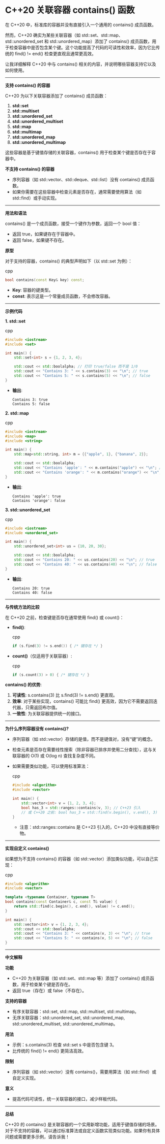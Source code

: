 # C++20 关联容器 contains() 函数

在 C++20 中，标准库的容器并没有直接引入一个通用的 contains() 成员函数。

然而，C++20 确实为某些关联容器（如 std::set、std::map、std::unordered_set 和 std::unordered_map）添加了 contains() 成员函数，用于检查容器中是否包含某个键。这个功能提高了代码的可读性和效率，因为它比传统的 find() != end() 检查更直观且通常更高效。

让我详细解释 C++20 中与 contains() 相关的内容，并说明哪些容器支持它以及如何使用。

------

**支持 contains() 的容器**

C++20 为以下关联容器添加了 contains() 成员函数：

1. **std::set**
2. **std::multiset**
3. **std::unordered_set**
4. **std::unordered_multiset**
5. **std::map**
6. **std::multimap**
7. **std::unordered_map**
8. **std::unordered_multimap**

这些容器是基于键值存储的关联容器，contains() 用于检查某个键是否存在于容器中。

**不支持 contains() 的容器**

- 序列容器（如 std::vector、std::deque、std::list）没有 contains() 成员函数。
- 如果你需要在这些容器中检查元素是否存在，通常需要使用算法（如 std::find）或手动实现。

------

**用法和语法**

contains() 是一个成员函数，接受一个键作为参数，返回一个 bool 值：

- 返回 true，如果键存在于容器中。
- 返回 false，如果键不存在。

**原型**

对于支持的容器，contains() 的典型声明如下（以 std::set 为例）：

cpp

```cpp
bool contains(const Key& key) const;
```

- **Key**: 容器的键类型。
- **const**: 表示这是一个常量成员函数，不会修改容器。

------

**示例代码**

**1. std::set**

cpp

```cpp
#include <iostream>
#include <set>

int main() {
    std::set<int> s = {1, 2, 3, 4};

    std::cout << std::boolalpha; // 打印 true/false 而不是 1/0
    std::cout << "Contains 3: " << s.contains(3) << "\n"; // true
    std::cout << "Contains 5: " << s.contains(5) << "\n"; // false
}
```

- **输出**:

  ```text
  Contains 3: true
  Contains 5: false
  ```

**2. std::map**

cpp

```cpp
#include <iostream>
#include <map>
#include <string>

int main() {
    std::map<std::string, int> m = {{"apple", 1}, {"banana", 2}};

    std::cout << std::boolalpha;
    std::cout << "Contains 'apple': " << m.contains("apple") << "\n"; // true
    std::cout << "Contains 'orange': " << m.contains("orange") << "\n"; // false
}
```

- **输出**:

  ```text
  Contains 'apple': true
  Contains 'orange': false
  ```

**3. std::unordered_set**

cpp

```cpp
#include <iostream>
#include <unordered_set>

int main() {
    std::unordered_set<int> us = {10, 20, 30};

    std::cout << std::boolalpha;
    std::cout << "Contains 20: " << us.contains(20) << "\n"; // true
    std::cout << "Contains 40: " << us.contains(40) << "\n"; // false
}
```

- **输出**:

  ```text
  Contains 20: true
  Contains 40: false
  ```

------

**与传统方法的比较**

在 C++20 之前，检查键是否存在通常使用 find() 或 count()：

- **find()**:

  cpp

  ```cpp
  if (s.find(3) != s.end()) { /* 键存在 */ }
  ```

- **count()**（仅适用于关联容器）:

  cpp

  ```cpp
  if (s.count(3) > 0) { /* 键存在 */ }
  ```

**contains() 的优势**:

1. **可读性**: s.contains(3) 比 s.find(3) != s.end() 更直观。
2. **效率**: 对于某些实现，contains() 可能比 find() 更高效，因为它不需要返回迭代器，只需返回布尔值。
3. **一致性**: 为关联容器提供统一的接口。

------

**为什么序列容器没有 contains()?**

- 序列容器（如 std::vector）存储的是值，而不是键值对，没有“键”的概念。

- 检查元素是否存在需要线性搜索（除非容器已排序并使用二分查找），这与关联容器的 O(1) 或 O(log n) 查找复杂度不同。

- 如果需要类似功能，可以使用标准算法：

  cpp

  ```cpp
  #include <algorithm>
  #include <vector>
  
  int main() {
      std::vector<int> v = {1, 2, 3, 4};
      bool has_3 = std::ranges::contains(v, 3); // C++23 引入
      // 或 C++20 之前: bool has_3 = std::find(v.begin(), v.end(), 3) != v.end();
  }
  ```

  - 注意：std::ranges::contains 是 C++23 引入的，C++20 中没有直接等价物。

------

**实现自定义 contains()**

如果想为不支持 contains() 的容器（如 std::vector）添加类似功能，可以自己实现：

cpp

```cpp
#include <algorithm>
#include <vector>

template <typename Container, typename T>
bool contains(const Container& c, const T& value) {
    return std::find(c.begin(), c.end(), value) != c.end();
}

int main() {
    std::vector<int> v = {1, 2, 3, 4};
    std::cout << std::boolalpha;
    std::cout << "Contains 3: " << contains(v, 3) << "\n"; // true
    std::cout << "Contains 5: " << contains(v, 5) << "\n"; // false
}
```

------

**中文解释**

**功能**

- C++20 为关联容器（如 std::set、std::map 等）添加了 contains() 成员函数，用于检查某个键是否存在。
- 返回 true（存在）或 false（不存在）。

**支持的容器**

- 有序关联容器：std::set, std::map, std::multiset, std::multimap。
- 无序关联容器：std::unordered_set, std::unordered_map, std::unordered_multiset, std::unordered_multimap。

**用法**

- 示例：s.contains(3) 检查 std::set<int> s 中是否包含键 3。
- 比传统的 find() != end() 更简洁高效。

**限制**

- 序列容器（如 std::vector）没有 contains()，需要用算法（如 std::find）或自定义实现。

**意义**

- 提高代码可读性，统一关联容器的接口，减少样板代码。

------

**总结**

C++20 的 contains() 是关联容器的一个实用新增功能，适用于键值存储的场景。对于不支持的容器，可以通过标准算法或自定义函数实现类似功能。如果你有具体问题或需要更多示例，请告诉我！